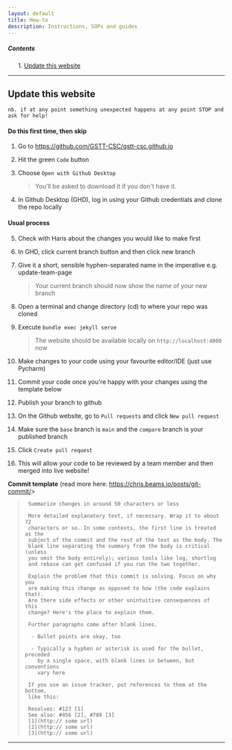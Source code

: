 ```yaml
---
layout: default
title: How-to
description: Instructions, SOPs and guides
---
```


<div class="card" style="width: 18rem;">
   <div class="card-body">
      <h5 class="card-title">Contents</h5>
      <ol>
      1. <a href="#update">Update this website</a>
      </ol>
   </div>
</div>

<hr>

## <a name=update></a>**Update this website**
`nb. if at any point something unexpected happens at any point STOP and ask for help!`
#### Do this first time, then skip  

1. Go to <https://github.com/GSTT-CSC/gstt-csc.github.io>
2. Hit the green `Code` button
3. Choose `Open with Github Desktop`
   > You'll be asked to download it if you don't have it.
   
4. In Github Desktop (GHD), log in using your Github credentials and clone the repo locally

#### Usual process  

5. Check with Haris about the changes you would like to make first
6. In GHD, click current branch button and then click new branch
7. Give it a short, sensible hyphen-separated name in the imperative e.g. update-team-page
   
   >  Your current branch should now show the name of your new branch
   
8. Open a terminal and change directory (cd) to where your repo was cloned
9. Execute `bundle exec jekyll serve` 
   
   >  The website should be available locally on `http://localhost:4000` now
   
10. Make changes to your code using your favourite editor/IDE (just use Pycharm)
11. Commit your code once you're happy with your changes using the template below
12. Publish your branch to github
13. On the Github website, go to `Pull requests` and click `New pull request`
14. Make sure the `base` branch is `main` and the `compare` branch is your published branch
15. Click `Create pull request`
16. This will allow your code to be reviewed by a team member and then merged into live website!

**Commit template** (read more here: <https://chris.beams.io/posts/git-commit/>> 
>      Summarize changes in around 50 characters or less
>     
>      More detailed explanatory text, if necessary. Wrap it to about 72
>      characters or so. In some contexts, the first line is treated as the
>      subject of the commit and the rest of the text as the body. The
>      blank line separating the summary from the body is critical (unless
>      you omit the body entirely); various tools like log, shortlog
>      and rebase can get confused if you run the two together.
>      
>      Explain the problem that this commit is solving. Focus on why you
>      are making this change as opposed to how (the code explains that).
>      Are there side effects or other unintuitive consequences of this
>      change? Here's the place to explain them.
>      
>      Further paragraphs come after blank lines.
>      
>       - Bullet points are okay, too
>      
>       - Typically a hyphen or asterisk is used for the bullet, preceded
>         by a single space, with blank lines in between, but conventions
>         vary here
>      
>      If you use an issue tracker, put references to them at the bottom,
>      like this:
>      
>      Resolves: #123 [1]
>      See also: #456 [2], #789 [3]
>      [1](http:// some url)
>      [2](http:// some url)
>      [3](http:// some url)

<hr>